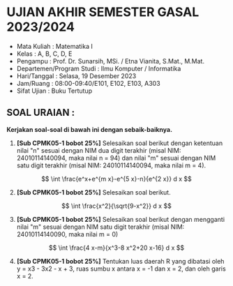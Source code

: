 # UJIAN AKHIR SEMESTER GASAL 2023/2024

- Mata Kuliah : Matematika I
- Kelas : A, B, C, D, E
- Pengampu : Prof. Dr. Sunarsih, MSi. / Etna Vianita, S.Mat., M.Mat.
- Departemen/Program Studi : Ilmu Komputer / Informatika
- Hari/Tanggal : Selasa, 19 Desember 2023
- Jam/Ruang : 08:00-09:40/E101, E102, E103, A303
- Sifat Ujian : Buku Tertutup


## SOAL URAIAN :

__Kerjakan soal-soal di bawah ini dengan sebaik-baiknya.__

1. __[Sub CPMK05-1 bobot 25%]__ Selesaikan soal berikut dengan ketentuan nilai "n" sesuai dengan NIM dua digit terakhir (misal NIM: 24010114140094, maka nilai n = 94) dan nilai "m" sesuai dengan NIM satu digit terakhir (misal NIM: 24010114140094, maka nilai m = 4).

$$
\int \frac{e^x+e^{m x}-e^{5 x}-n}{e^{2 x}} d x
$$

2. __[Sub CPMK05-1 bobot 25%]__ Selesaikan soal berikut.

$$
\int \frac{x^2}{\sqrt{9-x^2}} d x
$$

3. __[Sub CPMK05-1 bobot 25%]__ Selesaikan soal berikut dengan mengganti nilai "m" sesuai dengan NIM satu digit terakhir (misal NIM: 24010114140090, maka nilai m = 0)

$$
\int \frac{4 x-m}{x^3-8 x^2+20 x-16} d x
$$

4. __[Sub CPMK05-1 bobot 25%]__ Tentukan luas daerah R yang dibatasi oleh
y = x3 - 3x2 - x + 3, ruas sumbu x antara x = -1 dan x = 2, dan oleh garis x = 2.